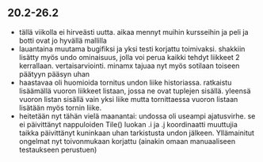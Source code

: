 ## 20.2-26.2
- tällä viikolla ei hirveästi uutta. aikaa mennyt muihin kursseihin ja peli ja botti ovat jo hyvällä mallilla
- lauantaina muutama bugifiksi ja yksi testi korjattu toimivaksi. shakkiin lisätty myös undo ominaisuus, jolla voi perua kaikki tehdyt liikkeet 2 kerrallaan. vertaisarviointi. minamx tajuaa nyt myös sotilaan toiseen päätyyn pääsyn uhan
- haastavaa oli huomioida tornitus undon liike historiassa. ratkaistu lisäämällä vuoron liikkeet listaan, jossa ne ovat tuplejen sisällä. yleensä vuoron listan sisällä vain yksi liike mutta tornittaessa vuoron listaan lisätään myös tornin liike.
- heitetään nyt tähän vielä maanantai: undossa oli useampi ajatusvirhe. se ei päivittänyt nappuloiden Tile() luokan .i ja .j koordinaatti muuttujia taikka päivittänyt kuninkaan uhan tarkistusta undon jälkeen. Yllämainitut ongelmat nyt toivonmukaan korjattu (ainakin omaan manuaaliseen testaukseen perustuen)
